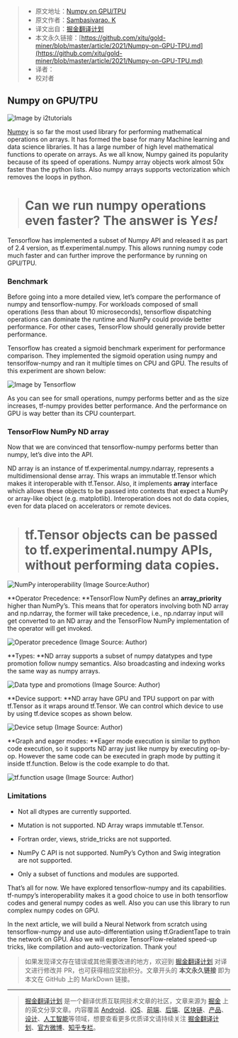 
> * 原文地址：[Numpy on GPU/TPU](https://medium.com/ml-mastery/numpy-on-gpu-tpu-efb8d367020a)
> * 原文作者：[Sambasivarao. K](https://medium.com/@k.sambasivarao222)
> * 译文出自：[掘金翻译计划](https://github.com/xitu/gold-miner)
> * 本文永久链接：[https://github.com/xitu/gold-miner/blob/master/article/2021/Numpy-on-GPU-TPU.md](https://github.com/xitu/gold-miner/blob/master/article/2021/Numpy-on-GPU-TPU.md)
> * 译者：
> * 校对者
## Numpy on GPU/TPU

![Image by [i2tutorials](https://www.i2tutorials.com/what-do-you-mean-by-tensor-and-explain-about-tensor-datatype-and-ranks/)](https://cdn-images-1.medium.com/max/2000/1*CPwuFuMnvGXARofgff1zbg.jpeg)

[Numpy](https://numpy.org/) is so far the most used library for performing mathematical operations on arrays. It has formed the base for many Machine learning and data science libraries. It has a large number of high level mathematical functions to operate on arrays. As we all know, Numpy gained its popularity because of its speed of operations. Numpy array objects work almost 50x faster than the python lists. Also numpy arrays supports vectorization which removes the loops in python.
> # Can we run numpy operations even faster? The answer is Y*es!*

Tensorflow has implemented a subset of Numpy API and released it as part of 2.4 version, as tf.experimental.numpy. This allows running numpy code much faster and can further improve the performance by running on GPU/TPU.

### Benchmark

Before going into a more detailed view, let’s compare the performance of numpy and tensorflow-numpy. For workloads composed of small operations (less than about 10 microseconds), tensorflow dispatching operations can dominate the runtime and NumPy could provide better performance. For other cases, TensorFlow should generally provide better performance.

Tensorflow has created a sigmoid benchmark experiment for performance comparison. They implemented the sigmoid operation using numpy and tensorlfow-numpy and ran it multiple times on CPU and GPU. The results of this experiment are shown below:

![Image by [Tensorflow](https://www.tensorflow.org/guide/tf_numpy_files/output_p-fs_H1lkLfV_0.png)](https://cdn-images-1.medium.com/max/2000/1*ccZoyf2TfAonIFE-knrlZQ.png)

As you can see for small operations, numpy performs better and as the size increases, tf-numpy provides better performance. And the performance on GPU is way better than its CPU counterpart.

### TensorFlow NumPy ND array

Now that we are convinced that tensorflow-numpy performs better than numpy, let’s dive into the API.

ND array is an instance of tf.experimental.numpy.ndarray, represents a multidimensional dense array. This wraps an immutable tf.Tensor which makes it interoperable with tf.Tensor. Also, it implements __array__ interface which allows these objects to be passed into contexts that expect a NumPy or array-like object (e.g. matplotlib). Interoperation does not do data copies, even for data placed on accelerators or remote devices.
> # tf.Tensor objects can be passed to tf.experimental.numpy APIs, without performing data copies.

![NumPy interoperability (Image Source:Author)](https://cdn-images-1.medium.com/max/2900/1*bOWnLqVQScm7rAPhDApFEw.png)

**Operator Precedence: **TensorFlow NumPy defines an __array_priority__ higher than NumPy’s. This means that for operators involving both ND array and np.ndarray, the former will take precedence, i.e., np.ndarray input will get converted to an ND array and the TensorFlow NumPy implementation of the operator will get invoked.

![Operator precedence (Image Source: Author)](https://cdn-images-1.medium.com/max/2900/1*k3g51Gl9O9JhKbUc9If5kA.png)

**Types: **ND array supports a subset of numpy datatypes and type promotion follow numpy semantics. Also broadcasting and indexing works the same way as numpy arrays.

![Data type and promotions (Image Source: Author)](https://cdn-images-1.medium.com/max/2900/1*W-KMZZz5M-1xMsZwburmBg.png)

**Device support: **ND array have GPU and TPU support on par with tf.Tensor as it wraps around tf.Tensor. We can control which device to use by using tf.device scopes as shown below.

![Device setup (Image Source: Author)](https://cdn-images-1.medium.com/max/2900/1*chRzLgOvSVeYL3JKWNiIvA.png)

**Graph and eager modes: **Eager mode execution is similar to python code execution, so it supports ND array just like numpy by executing op-by-op. However the same code can be executed in graph mode by putting it inside tf.function. Below is the code example to do that.

![tf.function usage (Image Source: Author)](https://cdn-images-1.medium.com/max/2900/1*TLwyJSC1bxNa1domZLcj3Q.png)

### Limitations

* Not all dtypes are currently supported.

* Mutation is not supported. ND Array wraps immutable tf.Tensor.

* Fortran order, views, stride_tricks are not supported.

* NumPy C API is not supported. NumPy’s Cython and Swig integration are not supported.

* Only a subset of functions and modules are supported.

That’s all for now. We have explored tensorflow-numpy and its capabilities. tf-numpy’s interoperability makes it a good choice to use in both tensorflow codes and general numpy codes as well. Also you can use this library to run complex numpy codes on GPU.

In the next article, we will build a Neural Network from scratch using tensorflow-numpy and use auto-differentiation using tf.GradientTape to train the network on GPU. Also we will explore TensorFlow-related speed-up tricks, like compilation and auto-vectorization. Thank you!

> 如果发现译文存在错误或其他需要改进的地方，欢迎到 [掘金翻译计划](https://github.com/xitu/gold-miner) 对译文进行修改并 PR，也可获得相应奖励积分。文章开头的 **本文永久链接** 即为本文在 GitHub 上的 MarkDown 链接。

---

> [掘金翻译计划](https://github.com/xitu/gold-miner) 是一个翻译优质互联网技术文章的社区，文章来源为 [掘金](https://juejin.im) 上的英文分享文章。内容覆盖 [Android](https://github.com/xitu/gold-miner#android)、[iOS](https://github.com/xitu/gold-miner#ios)、[前端](https://github.com/xitu/gold-miner#前端)、[后端](https://github.com/xitu/gold-miner#后端)、[区块链](https://github.com/xitu/gold-miner#区块链)、[产品](https://github.com/xitu/gold-miner#产品)、[设计](https://github.com/xitu/gold-miner#设计)、[人工智能](https://github.com/xitu/gold-miner#人工智能)等领域，想要查看更多优质译文请持续关注 [掘金翻译计划](https://github.com/xitu/gold-miner)、[官方微博](http://weibo.com/juejinfanyi)、[知乎专栏](https://zhuanlan.zhihu.com/juejinfanyi)。